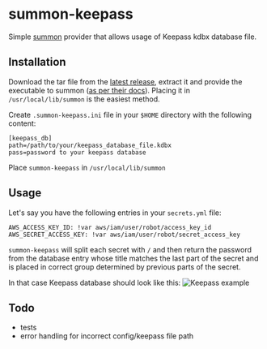 summon-keepass
==============

Simple [summon](https://conjurinc.github.io/summon/) provider that allows usage of Keepass kdbx database file.

Installation
-----

Download the tar file from the [latest release](../../releases), extract it and provide the executable to summon ([as per their docs](https://github.com/cyberark/summon/blob/master/provider/README.md)). Placing it in `/usr/local/lib/summon` is the easiest method.

Create `.summon-keepass.ini` file in your `$HOME` directory with the following content:

    [keepass_db]
    path=/path/to/your/keepass_database_file.kdbx
    pass=password to your keepass database

Place `summon-keepass` in `/usr/local/lib/summon`

Usage
-----

Let's say you have the following entries in your `secrets.yml` file:

    AWS_ACCESS_KEY_ID: !var aws/iam/user/robot/access_key_id
    AWS_SECRET_ACCESS_KEY: !var aws/iam/user/robot/secret_access_key

`summon-keepass` will split each secret with `/` and then return the password from the database entry whose title matches the last part of the secret and is placed in correct group determined by previous parts of the secret.

In that case Keepass database should look like this:
![Keepass example](https://imgur.com/SPdha3h.png)

Todo
----
- tests
- error handling for incorrect config/keepass file path
